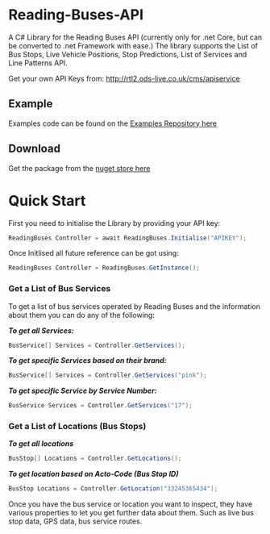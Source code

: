 # Reading-Buses-API
A C# Library for the Reading Buses API (currently only for .net Core, but can be converted to .net Framework with ease.) 
The library supports the List of Bus Stops, Live Vehicle Positions, Stop Predictions, List of Services and Line Patterns API.

Get your own API Keys from: http://rtl2.ods-live.co.uk/cms/apiservice

## Example
Examples code can be found on the [Examples Repository here](https://github.com/jfoot/Reading-Buses-API-Examples/blob/master/ReadingBusesNewAPIWithLibrary/Program.cs)

## Download
Get the package from the [nuget store here](https://www.nuget.org/packages/ReadingBusesAPI/)

# Quick Start
First you need to initialise the Library by providing your API key:

```c#
ReadingBuses Controller = await ReadingBuses.Initialise("APIKEY");
```
Once Initlised all future reference can be got using:
```c#
ReadingBuses Controller = ReadingBuses.GetInstance();
```
### Get a List of Bus Services 
To get a list of bus services operated by Reading Buses and the information about them you can do any of the following:

***To get all Services:***
```c#
BusService[] Services = Controller.GetServices();
```
***To get specific Services based on their brand:***
```c#
BusService[] Services = Controller.GetServices("pink");
```
***To get specific Service by Service Number:***
```c#
BusService Services = Controller.GetServices("17");
```

### Get a List of Locations (Bus Stops)
***To get all locations***
```c#
BusStop[] Locations = Controller.GetLocations();
```
***To get location based on Acto-Code (Bus Stop ID)***
```c#
BusStop Locations = Controller.GetLocation("33245365434");
```

Once you have the bus service or location you want to inspect, they have various properties to let you get further data about them. Such as live bus stop data, GPS data, bus service routes.
